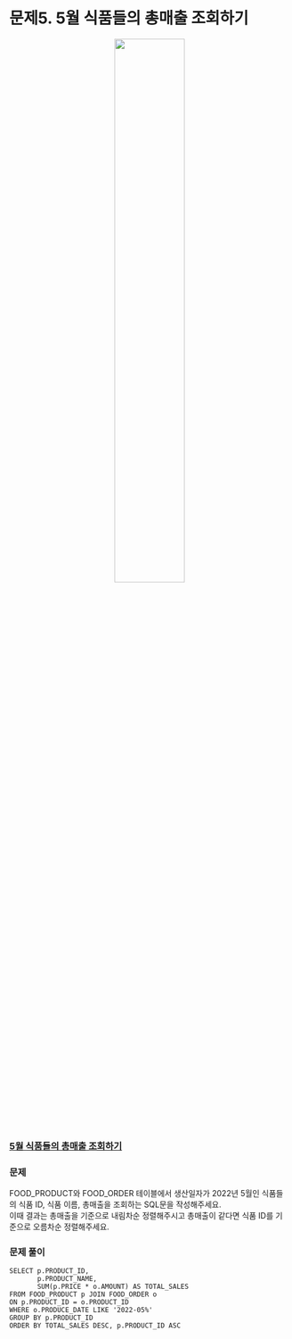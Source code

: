 # 문제5. 5월 식품들의 총매출 조회하기
<center><img src="https://user-images.githubusercontent.com/77037338/210046724-5f984c66-80c3-4c70-9fdc-32371e86c30c.png" width="50%" height="50%"></center>

### [5월 식품들의 총매출 조회하기](https://school.programmers.co.kr/learn/courses/30/lessons/131117)

### 문제
FOOD_PRODUCT와 FOOD_ORDER 테이블에서 생산일자가 2022년 5월인 식품들의 식품 ID, 식품 이름, 총매출을 조회하는 SQL문을 작성해주세요. <br>
이때 결과는 총매출을 기준으로 내림차순 정렬해주시고 총매출이 같다면 식품 ID를 기준으로 오름차순 정렬해주세요.<br>

### 문제 풀이
```Mysql
SELECT p.PRODUCT_ID, 
       p.PRODUCT_NAME, 
       SUM(p.PRICE * o.AMOUNT) AS TOTAL_SALES
FROM FOOD_PRODUCT p JOIN FOOD_ORDER o
ON p.PRODUCT_ID = o.PRODUCT_ID
WHERE o.PRODUCE_DATE LIKE '2022-05%'
GROUP BY p.PRODUCT_ID
ORDER BY TOTAL_SALES DESC, p.PRODUCT_ID ASC
```
